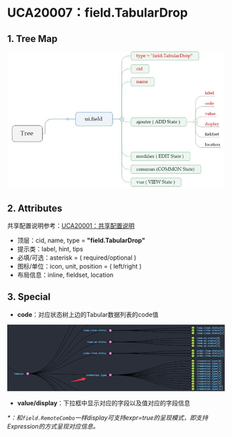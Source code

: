 # UCA20007：field.TabularDrop

## 1. Tree Map

![](/engine/spec/component/img/field-007-01.JPG)

## 2. Attributes

共享配置说明参考：[UCA20001：共享配置说明](/engine/spec/component/field-shared.md)

* 顶层：cid, name, type = **"field.TabularDrop"**
* 提示类：label, hint, tips
* 必填/可选：asterisk = \( required/optional \)
* 图标/单位：icon, unit, position = \( left/right \)
* 布局信息：inline, fieldset, location

## 3. Special

* **code**：对应状态树上边的Tabular数据列表的code值

![](/engine/spec/component/img/field-007-02.png)

* **value/display**：下拉框中显示对应的字段以及值对应的字段信息

_\*：和`field.RemoteCombo`一样display可支持expr=true的呈现模式，即支持Expression的方式呈现对应信息。_



